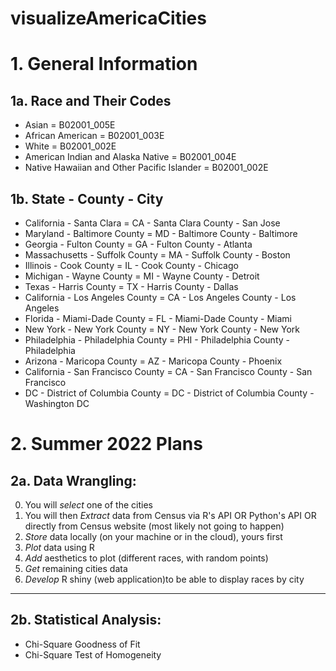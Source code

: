 # visualizeAmericaCities




# 1. General Information



## 1a. Race and Their Codes

- Asian = B02001_005E
- African American = B02001_003E
- White = B02001_002E 
- American Indian and Alaska Native = B02001_004E 
- Native Hawaiian and Other Pacific Islander = B02001_002E


## 1b. State - County - City

 - California - Santa Clara = CA - Santa Clara County  - San Jose
 - Maryland - Baltimore County = MD - Baltimore County -  Baltimore
 - Georgia - Fulton County = GA - Fulton County - Atlanta
 - Massachusetts - Suffolk County = MA - Suffolk County - Boston
 - Illinois - Cook County = IL - Cook County - Chicago
 - Michigan - Wayne County = MI - Wayne County - Detroit
 - Texas - Harris County = TX - Harris County - Dallas
 - California - Los Angeles County = CA - Los Angeles County - Los Angeles
 - Florida - Miami-Dade County = FL - Miami-Dade County - Miami
 - New York - New York County = NY - New York County - New York
 - Philadelphia - Philadelphia County = PHI - Philadelphia County - Philadelphia
 - Arizona - Maricopa County = AZ - Maricopa County - Phoenix
 - California - San Francisco County = CA - San Francisco County - San Francisco
 - DC - District of Columbia County = DC - District of Columbia County - Washington DC
 
 
# 2. Summer 2022 Plans
 
## 2a. Data Wrangling:

0. You will *select* one of the cities 
1. You will then *Extract* data from Census via R's API OR Python's API OR directly from Census  website (most likely not going to happen)
2. *Store* data locally (on your machine or in the cloud), yours first
3. *Plot* data using R
4. *Add* aesthetics to plot (different races, with random points)
5. *Get* remaining cities data
6. *Develop* R shiny (web application)to be able to display races by city

-------

## 2b. Statistical Analysis:

- Chi-Square Goodness of Fit
- Chi-Square Test of Homogeneity

